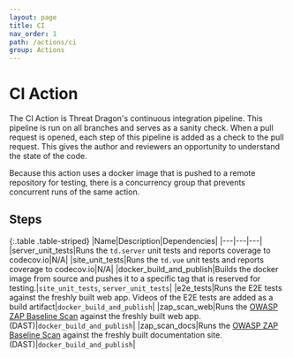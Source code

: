 ```yaml
---
layout: page
title: CI
nav_order: 1
path: /actions/ci
group: Actions
---
```

# CI Action
The CI Action is Threat Dragon's continuous integration pipeline.  This pipeline is run on all branches and serves as a sanity check.  When a pull request is opened, each step of this pipeline is added as a check to the pull request.  This gives the author and reviewers an opportunity to understand the state of the code.

Because this action uses a docker image that is pushed to a remote repository for testing, there is a concurrency group that prevents concurrent runs of the same action.

## Steps

{:.table .table-striped}
|Name|Description|Dependencies|
|---|---|---|
|server_unit_tests|Runs the `td.server` unit tests and reports coverage to codecov.io|N/A|
|site_unit_tests|Runs the `td.vue` unit tests and reports coverage to codecov.io|N/A|
|docker_build_and_publish|Builds the docker image from source and pushes it to a specific tag that is reserved for testing.|`site_unit_tests`, `server_unit_tests`|
|e2e_tests|Runs the E2E tests against the freshly built web app.  Videos of the E2E tests are added as a build artifact|`docker_build_and_publish`|
|zap_scan_web|Runs the [OWASP ZAP Baseline Scan](https://www.zaproxy.org/docs/docker/baseline-scan/) against the freshly built web app. (DAST)|`docker_build_and_publish`|
|zap_scan_docs|Runs the [OWASP ZAP Baseline Scan](https://www.zaproxy.org/docs/docker/baseline-scan/) against the freshly built documentation site. (DAST)|`docker_build_and_publish`|
